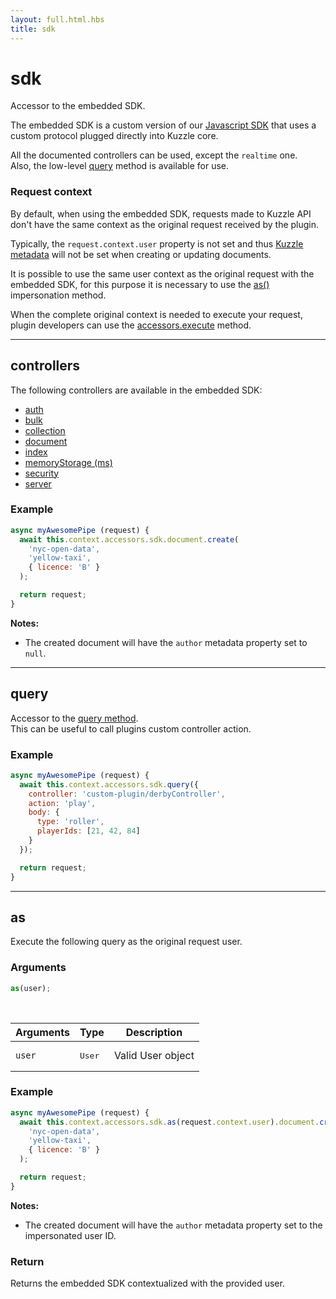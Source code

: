 ```yaml
---
layout: full.html.hbs
title: sdk
---
```


# sdk

<SinceBadge version="1.6.0" />

Accessor to the embedded SDK.

The embedded SDK is a custom version of our [Javascript SDK](/sdk/js/6) that uses a custom protocol plugged directly into Kuzzle core.

All the documented controllers can be used, except the `realtime` one.  
Also, the low-level [query](/sdk/js/6/core-classes/kuzzle/query/) method is available for use.

### Request context

By default, when using the embedded SDK, requests made to Kuzzle API don't have the same context as the original request received by the plugin.

Typically, the `request.context.user` property is not set and thus [Kuzzle metadata](/core/1/guide/guides/essentials/document-metadata/) will not be set when creating or updating documents.

It is possible to use the same user context as the original request with the embedded SDK, for this purpose it is necessary to use the [as()](/plugins/1/accessors/sdk/#as) impersonation method.

When the complete original context is needed to execute your request, plugin developers can use the [accessors.execute](/plugins/1/accessors/execute) method.

---

## controllers

The following controllers are available in the embedded SDK:

- [auth](/sdk/js/6/auth)
- [bulk](/sdk/js/6/bulk)
- [collection](/sdk/js/6/collection)
- [document](/sdk/js/6/document)
- [index](/sdk/js/6/index)
- [memoryStorage (ms)](/sdk/js/6/ms)
- [security](/sdk/js/6/security)
- [server](/sdk/js/6/server)

### Example

```javascript
async myAwesomePipe (request) {
  await this.context.accessors.sdk.document.create(
    'nyc-open-data',
    'yellow-taxi',
    { licence: 'B' }
  );

  return request;
}
```

**Notes:**

- The created document will have the `author` metadata property set to `null`.

---

## query

<SinceBadge version="1.6.0" />

Accessor to the [query method](/sdk/js/6/core-classes/kuzzle/query/).  
This can be useful to call plugins custom controller action.

### Example

```javascript
async myAwesomePipe (request) {
  await this.context.accessors.sdk.query({
    controller: 'custom-plugin/derbyController',
    action: 'play',
    body: {
      type: 'roller',
      playerIds: [21, 42, 84]
    }
  });

  return request;
}
```

---

## as

<SinceBadge version="1.7.0" />

Execute the following query as the original request user.

### Arguments

```javascript
as(user);
```

<br/>

| Arguments | Type            | Description       |
| --------- | --------------- | ----------------- |
| `user`    | <pre>User</pre> | Valid User object |

### Example

```javascript
async myAwesomePipe (request) {
  await this.context.accessors.sdk.as(request.context.user).document.create(
    'nyc-open-data',
    'yellow-taxi',
    { licence: 'B' }
  );

  return request;
}
```

**Notes:**

- The created document will have the `author` metadata property set to the impersonated user ID.

### Return

Returns the embedded SDK contextualized with the provided user.
